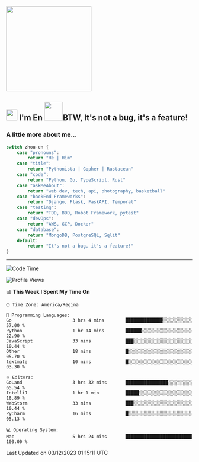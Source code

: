 <img align='center' src="https://media.giphy.com/media/GP1TJJSV4Ys1r64q2A/giphy.gif" width="230">

<h2><img src="https://emojis.slackmojis.com/emojis/images/1531849430/4246/blob-sunglasses.gif?1531849430" width="30"/> I'm En <img src="https://media.giphy.com/media/12oufCB0MyZ1Go/giphy.gif" width="50">BTW, It's not a bug, it's a feature!</h2>


<!-- <img align='right' src="https://media.giphy.com/media/M9gbBd9nbDrOTu1Mqx/giphy.gif" width="230"> -->


### A little more about me... 
<!--
```javascript
const zhou-en = {
    pronouns: "He" | "Him",
    title: "Pythonista" | "Gopher" | "Rustacean",
    code: ["Python", "Go", "Rust", "TypeScript"],
    askMeAbout: ["web dev", "tech", "app dev", "photography"],
    technologies: {
        backEnd: {
            python: ["Django", "Flask", "FaskAPI"],
            go: []
        },
        scraping: ["selenium", "scrapy", "spider"],
        testing: ["Robot Framework"],
        devOps: ["AWS", "Docker", "GCP", "Nginx"],
        databases: ["mongo", "postgresql", "sqlite"],
        misc: ["Firebase", "Heroku"]
    },
    architecture: ["Event Driven Architecture", "Microservices"],
    currentFocus: ["Temporal", "Rust"],
    funFact: "It's not a bug, it's a feature!"
};
```
  -->

```go
switch zhou-en {
    case "pronouns":
        return "He | Him"
    case "title":
        return "Pythonista | Gopher | Rustacean"
    case "code":
        return "Python, Go, TypeScript, Rust"
    case "askMeAbout":
        return "web dev, tech, api, photography, basketball"
    case "backEnd Frameworks":
        return "Django, Flask, FaskAPI, Temporal"
    case "testing":
        return "TDD, BDD, Robot Framework, pytest"
    case "devOps":
        return "AWS, GCP, Docker"
    case "database":
        return "MongoDB, PostgreSQL, Sqlit"
    default:
        return "It's not a bug, it's a feature!"
}
```




---
<!--START_SECTION:waka-->
![Code Time](http://img.shields.io/badge/Code%20Time-1%2C094%20hrs%2021%20mins-blue)

![Profile Views](http://img.shields.io/badge/Profile%20Views-0-blue)

📊 **This Week I Spent My Time On** 

```text
🕑︎ Time Zone: America/Regina

💬 Programming Languages: 
Go                       3 hrs 4 mins        ██████████████░░░░░░░░░░░   57.00 % 
Python                   1 hr 14 mins        ██████░░░░░░░░░░░░░░░░░░░   22.90 % 
JavaScript               33 mins             ███░░░░░░░░░░░░░░░░░░░░░░   10.44 % 
Other                    18 mins             █░░░░░░░░░░░░░░░░░░░░░░░░   05.70 % 
textmate                 10 mins             █░░░░░░░░░░░░░░░░░░░░░░░░   03.30 % 

🔥 Editors: 
GoLand                   3 hrs 32 mins       ████████████████░░░░░░░░░   65.54 % 
IntelliJ                 1 hr 1 min          █████░░░░░░░░░░░░░░░░░░░░   18.89 % 
WebStorm                 33 mins             ███░░░░░░░░░░░░░░░░░░░░░░   10.44 % 
PyCharm                  16 mins             █░░░░░░░░░░░░░░░░░░░░░░░░   05.13 % 

💻 Operating System: 
Mac                      5 hrs 24 mins       █████████████████████████   100.00 % 
```


 Last Updated on 03/12/2023 01:15:11 UTC
<!--END_SECTION:waka-->
